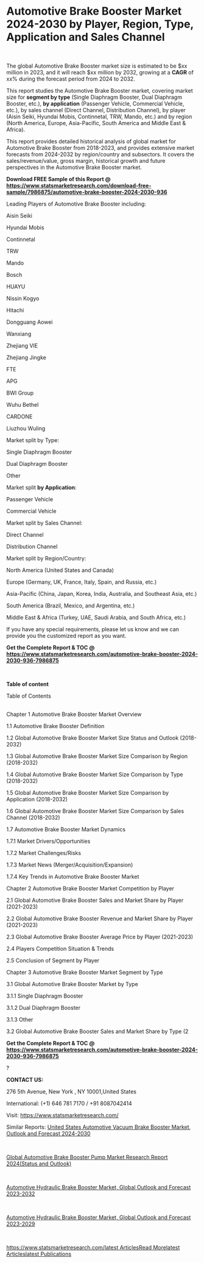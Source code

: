 <h1>Automotive Brake Booster Market 2024-2030 by Player, Region, Type, Application and Sales Channel</h1><br/><p>The global Automotive Brake Booster market size is estimated to be $xx million in 2023, and it will reach $xx million by 2032, growing at a <strong>CAGR</strong> of xx% during the forecast period from 2024 to 2032.</p>
 
 
 
 <p>This report studies the Automotive Brake Booster market, covering market size for <strong>segment by type</strong> (Single Diaphragm Booster, Dual Diaphragm Booster, etc.), <strong>by application</strong> (Passenger Vehicle, Commercial Vehicle, etc.), by sales channel (Direct Channel, Distribution Channel), by player (Aisin Seiki, Hyundai Mobis, Continnetal, TRW, Mando, etc.) and by region (North America, Europe, Asia-Pacific, South America and Middle East & Africa).</p>
 
 
 
 <p>This report provides detailed historical analysis of global market for Automotive Brake Booster from 2018-2023, and provides extensive market forecasts from 2024-2032 by region/country and subsectors. It covers the sales/revenue/value, gross margin, historical growth and future perspectives in the Automotive Brake Booster market.</p>
 
 
 
 <p><strong>Download FREE Sample of this Report @ <a href="https://www.statsmarketresearch.com/download-free-sample/7986875/automotive-brake-booster-2024-2030-936">https://www.statsmarketresearch.com/download-free-sample/7986875/automotive-brake-booster-2024-2030-936</a></strong></p>
 
 
 
 <p>Leading Players of Automotive Brake Booster including:</p>
 
 
 
 <p>Aisin Seiki</p>
 
 
 
 <p>Hyundai Mobis</p>
 
 
 
 <p>Continnetal</p>
 
 
 
 <p>TRW</p>
 
 
 
 <p>Mando</p>
 
 
 
 <p>Bosch</p>
 
 
 
 <p>HUAYU</p>
 
 
 
 <p>Nissin Kogyo</p>
 
 
 
 <p>Hitachi</p>
 
 
 
 <p>Dongguang Aowei</p>
 
 
 
 <p>Wanxiang</p>
 
 
 
 <p>Zhejiang VIE</p>
 
 
 
 <p>Zhejiang Jingke</p>
 
 
 
 <p>FTE</p>
 
 
 
 <p>APG</p>
 
 
 
 <p>BWI Group</p>
 
 
 
 <p>Wuhu Bethel</p>
 
 
 
 <p>CARDONE</p>
 
 
 
 <p>Liuzhou Wuling</p>
 
 
 
 <p>Market split by Type:</p>
 
 
 
 <p>Single Diaphragm Booster</p>
 
 
 
 <p>Dual Diaphragm Booster</p>
 
 
 
 <p>Other</p>
 
 
 
 <p>Market split <strong>by Application</strong>:</p>
 
 
 
 <p>Passenger Vehicle</p>
 
 
 
 <p>Commercial Vehicle</p>
 
 
 
 <p>Market split by Sales Channel:</p>
 
 
 
 <p>Direct Channel</p>
 
 
 
 <p>Distribution Channel</p>
 
 
 
 <p>Market split by Region/Country:</p>
 
 
 
 <p>North America (United States and Canada)</p>
 
 
 
 <p>Europe (Germany, UK, France, Italy, Spain, and Russia, etc.)</p>
 
 
 
 <p>Asia-Pacific (China, Japan, Korea, India, Australia, and Southeast Asia, etc.)</p>
 
 
 
 <p>South America (Brazil, Mexico, and Argentina, etc.)</p>
 
 
 
 <p>Middle East & Africa (Turkey, UAE, Saudi Arabia, and South Africa, etc.)</p>
 
 
 
 <p>If you have any special requirements, please let us know and we can provide you the customized report as you want.</p>
 
 
 
 <div><b>Get the Complete Report & TOC @ <a href="https://www.statsmarketresearch.com/automotive-brake-booster-2024-2030-936-7986875">https://www.statsmarketresearch.com/automotive-brake-booster-2024-2030-936-7986875</a></b></div>
 
 
 
 <p><br />
 
 <b>Table of content</b></p>
 
 
 
 <p>Table of Contents<br />
 
 <br />
 
 Chapter 1 Automotive Brake Booster Market Overview<br />
 
 1.1 Automotive Brake Booster Definition<br />
 
 1.2 Global Automotive Brake Booster Market Size Status and Outlook (2018-2032)<br />
 
 1.3 Global Automotive Brake Booster Market Size Comparison by Region (2018-2032)<br />
 
 1.4 Global Automotive Brake Booster Market Size Comparison by Type (2018-2032)<br />
 
 1.5 Global Automotive Brake Booster Market Size Comparison by Application (2018-2032)<br />
 
 1.6 Global Automotive Brake Booster Market Size Comparison by Sales Channel (2018-2032)<br />
 
 1.7 Automotive Brake Booster Market Dynamics<br />
 
 1.7.1 Market Drivers/Opportunities<br />
 
 1.7.2 Market Challenges/Risks<br />
 
 1.7.3 Market News (Merger/Acquisition/Expansion)<br />
 
 1.7.4 Key Trends in Automotive Brake Booster Market<br />
 
 Chapter 2 Automotive Brake Booster Market Competition by Player<br />
 
 2.1 Global Automotive Brake Booster Sales and Market Share by Player (2021-2023)<br />
 
 2.2 Global Automotive Brake Booster Revenue and Market Share by Player (2021-2023)<br />
 
 2.3 Global Automotive Brake Booster Average Price by Player (2021-2023)<br />
 
 2.4 Players Competition Situation & Trends<br />
 
 2.5 Conclusion of Segment by Player<br />
 
 Chapter 3 Automotive Brake Booster Market Segment by Type<br />
 
 3.1 Global Automotive Brake Booster Market by Type<br />
 
 3.1.1 Single Diaphragm Booster<br />
 
 3.1.2 Dual Diaphragm Booster<br />
 
 3.1.3 Other<br />
 
 3.2 Global Automotive Brake Booster Sales and Market Share by Type (2</p>
 
 
 
 <div><b>Get the Complete Report & TOC @ <a href="https://www.statsmarketresearch.com/automotive-brake-booster-2024-2030-936-7986875">https://www.statsmarketresearch.com/automotive-brake-booster-2024-2030-936-7986875</a></b></div>
 
 
 
 <p>? </p>
 
 
 
 <p><b>CONTACT US:</b><br />
 
 276 5th Avenue, New York , NY 10001,United States<br />
 
 International: (+1) 646 781 7170 / +91 8087042414<br />
 
 Visit: <a href="https://www.statsmarketresearch.com/">https://www.statsmarketresearch.com/</a><br />
 
 Similar Reports: <a href="https://www.statsmarketresearch.com/automotive-brake-booster-2024-2030-936-7986875">United States Automotive Vacuum Brake Booster Market, Outlook and Forecast 2024-2030</a><br />
 
 <br />
 
 <a href="https://www.statsmarketresearch.com/automotive-brake-booster-2024-2030-936-7986875">Global Automotive Brake Booster Pump Market Research Report 2024(Status and Outlook)</a><br />
 
 <br />
 
 <a href="https://www.statsmarketresearch.com/automotive-brake-booster-2024-2030-936-7986875">Automotive Hydraulic Brake Booster Market, Global Outlook and Forecast 2023-2032</a><br />
 
 <br />
 
 <a href="https://www.statsmarketresearch.com/automotive-brake-booster-2024-2030-936-7986875">Automotive Hydraulic Brake Booster Market, Global Outlook and Forecast 2023-2029</a><br />
 
 <br />
 
 <a href="https://gyeongbokgung.com">https://www.statsmarketresearch.com/</a><a href="https://hallyeomaritime.com">latest Articles</a><a href="https://jingwansa.com">Read More</a><a href="https://nguoiviet.jp/">latest Articles</a><a href="https://www.intelmarketresearch.com/">latest Publications</a></p>